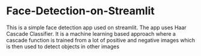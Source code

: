 # Face-Detection-on-Streamlit


This is a simple face detection app used on streamlit. The app uses Haar Cascade Classifier.
It is a machine learning based approach where a cascade function is trained from a lot of positive and negative images which is then used to detect objects in other images
